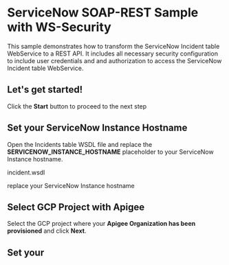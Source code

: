 # ServiceNow SOAP-REST Sample with WS-Security

This sample demonstrates how to transform the ServiceNow Incident table WebService to a REST API. It includes all necessary security configuration to include user credentials and and authorization to access the ServiceNow Incident table WebService.

## Let's get started!

Click the **Start** button to proceed to the next step

## Set your ServiceNow Instance Hostname

Open the Incidents table WSDL file and replace the **SERVICENOW_INSTANCE_HOSTNAME** placeholder to your ServiceNow Instance hostname.

<walkthrough-editor-open-file filePath="./sample-servicenow-ws-security/incident.wsdl">incident.wsdl</walkthrough-editor-open-file>

<walkthrough-editor-select-line filePath="./sample-servicenow-ws-security/incident.wsdl" startLine="873" endLine="873">replace your ServiceNow Instance hostname</walkthrough-editor-select-line>


## Select GCP Project with Apigee

Select the GCP project where your **Apigee Organization has been provisioned** and click **Next**.

<walkthrough-project-setup></walkthrough-project-setup>

## Set your 


